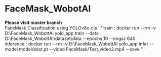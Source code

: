 # FaceMask_WobotAI
**Please visit master branch**                                                                                                                                                                  
FaceMask Classification using YOLOv8x-cls
'''
train : docker run --rm -v D:\FaceMask_WobottAI yolo_app train --data D:\FaceMask_WobottAI\dataset\data --epochs 10 --imgsz 640                                                                 
inference : docker run --rm -v D:\FaceMask_WobottAI yolo_app infer --model model/best.pt --video FaceMask/Test_video2.mp4 --save
'''

